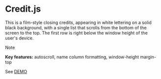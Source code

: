 # Credit.js
This is a film-style closing credits, appearing in white lettering on a solid black background, with a single list that scrolls from the bottom of the screen to the top. The first row is right below the window height of the user's device.
> [!NOTE] 
> **Key features:** autoscroll, name column formatting, window-height margin-top 

See [DEMO](https://kietpawpan.github.io/credit/)
